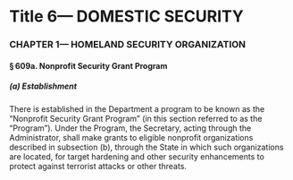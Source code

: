 
# Title 6— DOMESTIC SECURITY
### CHAPTER 1— HOMELAND SECURITY ORGANIZATION
#### § 609a. Nonprofit Security Grant Program
##### (a) Establishment

There is established in the Department a program to be known as the “Nonprofit Security Grant Program” (in this section referred to as the “Program”). Under the Program, the Secretary, acting through the Administrator, shall make grants to eligible nonprofit organizations described in subsection (b), through the State in which such organizations are located, for target hardening and other security enhancements to protect against terrorist attacks or other threats.
